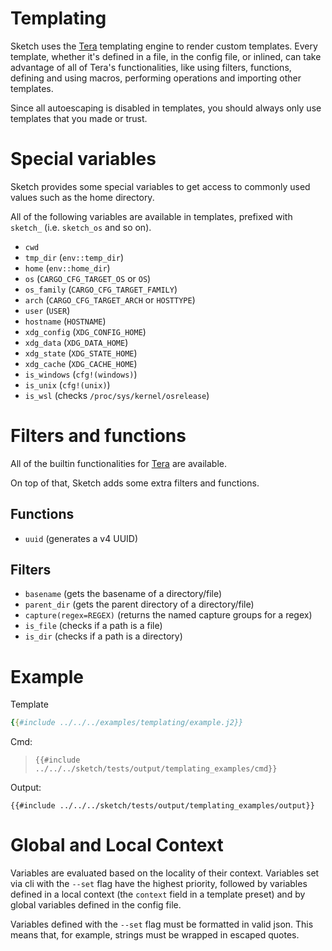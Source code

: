 # Templating

Sketch uses the [Tera](https://keats.github.io/tera/docs/) templating engine to render custom templates. Every template, whether it's defined in a file, in the config file, or inlined, can take advantage of all of Tera's functionalities, like using filters, functions, defining and using macros, performing operations and importing other templates.

<div class="warning">
Since all autoescaping is disabled in templates, you should always only use templates that you made or trust.
</div>

# Special variables

Sketch provides some special variables to get access to commonly used values such as the home directory. 

All of the following variables are available in templates, prefixed with `sketch_` (i.e. `sketch_os` and so on).

- `cwd`
- `tmp_dir` (`env::temp_dir`)
- `home` (`env::home_dir`)
- `os` (`CARGO_CFG_TARGET_OS` or `OS`)
- `os_family` (`CARGO_CFG_TARGET_FAMILY`)
- `arch` (`CARGO_CFG_TARGET_ARCH` or `HOSTTYPE`)
- `user` (`USER`)
- `hostname` (`HOSTNAME`)
- `xdg_config` (`XDG_CONFIG_HOME`)
- `xdg_data` (`XDG_DATA_HOME`)
- `xdg_state` (`XDG_STATE_HOME`)
- `xdg_cache` (`XDG_CACHE_HOME`)
- `is_windows` (`cfg!(windows)`)
- `is_unix` (`cfg!(unix)`)
- `is_wsl` (checks `/proc/sys/kernel/osrelease`)

# Filters and functions

All of the builtin functionalities for [Tera](https://keats.github.io/tera/docs/) are available. 

On top of that, Sketch adds some extra filters and functions.

## Functions

- `uuid` (generates a v4 UUID)

## Filters

- `basename` (gets the basename of a directory/file)
- `parent_dir` (gets the parent directory of a directory/file)
- `capture(regex=REGEX)` (returns the named capture groups for a regex)
- `is_file` (checks if a path is a file)
- `is_dir` (checks if a path is a directory)

# Example

Template

```yaml
{{#include ../../../examples/templating/example.j2}}
```

Cmd:

>`{{#include ../../../sketch/tests/output/templating_examples/cmd}}`

Output:

```
{{#include ../../../sketch/tests/output/templating_examples/output}}
```

# Global and Local Context

Variables are evaluated based on the locality of their context. Variables set via cli with the `--set` flag have the highest priority, followed by variables defined in a local context (the `context` field in a template preset) and by global variables defined in the config file.

<div class="warning">
Variables defined with the <code>--set</code> flag must be formatted in valid json. This means that, for example, strings must be wrapped in escaped quotes.
</div>


